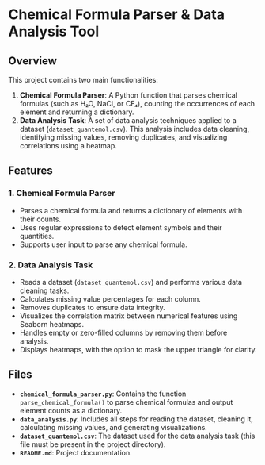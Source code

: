 # Chemical Formula Parser & Data Analysis Tool

## Overview

This project contains two main functionalities:

1. **Chemical Formula Parser**: A Python function that parses chemical formulas (such as H₂O, NaCl, or CF₄), counting the occurrences of each element and returning a dictionary.  
2. **Data Analysis Task**: A set of data analysis techniques applied to a dataset (`dataset_quantemol.csv`). This analysis includes data cleaning, identifying missing values, removing duplicates, and visualizing correlations using a heatmap.

## Features

### 1. Chemical Formula Parser
- Parses a chemical formula and returns a dictionary of elements with their counts.
- Uses regular expressions to detect element symbols and their quantities.
- Supports user input to parse any chemical formula.

### 2. Data Analysis Task
- Reads a dataset (`dataset_quantemol.csv`) and performs various data cleaning tasks.
- Calculates missing value percentages for each column.
- Removes duplicates to ensure data integrity.
- Visualizes the correlation matrix between numerical features using Seaborn heatmaps.
- Handles empty or zero-filled columns by removing them before analysis.
- Displays heatmaps, with the option to mask the upper triangle for clarity.

## Files

- **`chemical_formula_parser.py`**: Contains the function `parse_chemical_formula()` to parse chemical formulas and output element counts as a dictionary.
- **`data_analysis.py`**: Includes all steps for reading the dataset, cleaning it, calculating missing values, and generating visualizations.
- **`dataset_quantemol.csv`**: The dataset used for the data analysis task (this file must be present in the project directory).
- **`README.md`**: Project documentation.
